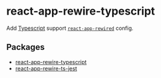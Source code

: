# react-app-rewire-typescript

Add [Typescript](https://github.com/microsoft/typescript) support [`react-app-rewired`](https://github.com/timarney/react-app-rewired) config.

## Packages

* [react-app-rewire-typescript](packages/react-app-rewire-typescript/README.md)
* [react-app-rewire-ts-jest](packages/react-app-rewire-ts-jest/README.md)
